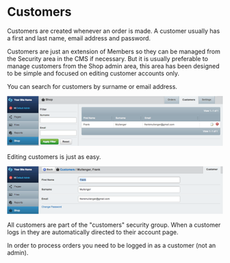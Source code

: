 # Customers

Customers are created whenever an order is made. A customer usually has a first and last name, email address and password.

Customers are just an extension of Members so they can be managed from the Security area in the CMS if necessary. But it is usually preferable to manage customers from the Shop admin area, this area has been designed to be simple and focused on editing customer accounts only.

You can search for customers by surname or email address.

![](../_images/customers-view.png)

Editing customers is just as easy.

![](../_images/customers-edit.png)

All customers are part of the "customers" security group. When a customer logs in they are automatically directed to their account page. 

<div class="hint" markdown='1'>
In order to process orders you need to be logged in as a customer  
(not an admin).
</div>